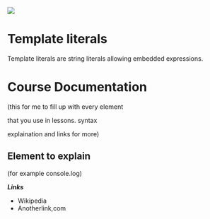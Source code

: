 ![](http://i.imgur.com/BgUMUGU.png)    
 
# Template literals

Template literals are string literals allowing embedded expressions.  
  
# Course Documentation

(this for me to fill up with every element 

that you use in lessons. syntax 

explaination and links for more)  

## Element to explain

(for example console.log)

***Links***  
 - Wikipedia  
 - Anotherlink,com
